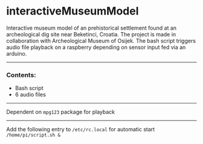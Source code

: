 # interactiveMuseumModel

Interactive museum model of an prehistorical settlement found at an archeological dig site near Beketinci, Croatia. The project is made in collaboration with Archeological Museum of Osijek. 
The bash script triggers audio file playback on a raspberry depending on sensor input fed via an arduino. 

___

### Contents: 
  * Bash script 
  * 6 audio files 

---

Dependent on `mpg123` package for playback 

---

Add the following entry to `/etc/rc.local` for automatic start  
	`/home/pi/script.sh &` 
